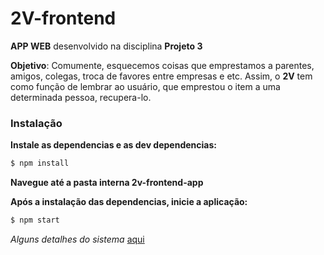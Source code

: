 # 2V-frontend

**APP WEB** desenvolvido na disciplina **Projeto 3**  

**Objetivo**: Comumente, esquecemos coisas que emprestamos a parentes, amigos, colegas, troca de favores entre empresas e etc. Assim, o **2V** tem como função de lembrar ao usuário, que emprestou o item a uma determinada pessoa, recupera-lo.


### Instalação

**Instale as dependencias e as dev dependencias:**

```sh
$ npm install
```

**Navegue até a pasta interna 2v-frontend-app**

**Após a instalação das dependencias, inicie a aplicação:**

```sh
$ npm start
```

*Alguns detalhes do sistema* [aqui](https://docs.google.com/document/d/1Dr0x9sGxgNnd-3iKyIDlr3O1xPzqN8uFo3v03a0AcFQ/edit?usp=sharing)
